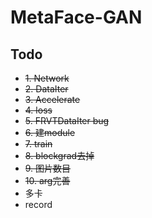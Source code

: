 # MetaFace-GAN

## Todo
* ~~1. Network~~
* ~~2. DataIter~~
* ~~3. Accelerate~~
* ~~4. loss~~
* ~~5. FRVTDataIter bug~~
* ~~6. 建module~~
* ~~7. train~~
* ~~8. blockgrad去掉~~
* ~~9. 图片数目~~
* ~~10. arg完善~~
* 多卡
* record
